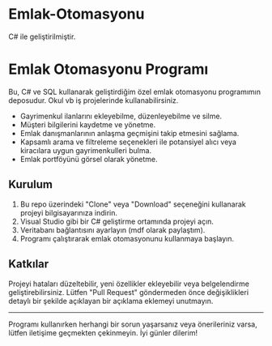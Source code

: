 # Emlak-Otomasyonu
C# ile geliştirilmiştir.
# Emlak Otomasyonu Programı

Bu, C# ve SQL kullanarak geliştirdiğim özel emlak otomasyonu programımın deposudur. Okul vb iş projelerinde kullanabilirsiniz.

- Gayrimenkul ilanlarını ekleyebilme, düzenleyebilme ve silme.
- Müşteri bilgilerini kaydetme ve yönetme.
- Emlak danışmanlarının anlaşma geçmişini takip etmesini sağlama.
- Kapsamlı arama ve filtreleme seçenekleri ile potansiyel alıcı veya kiracılara uygun gayrimenkulleri bulma.
- Emlak portföyünü görsel olarak yönetme.

## Kurulum

1. Bu repo üzerindeki "Clone" veya "Download" seçeneğini kullanarak projeyi bilgisayarınıza indirin.
2. Visual Studio gibi bir C# geliştirme ortamında projeyi açın.
3. Veritabanı bağlantısını ayarlayın (mdf olarak paylaştım).
4. Programı çalıştırarak emlak otomasyonunu kullanmaya başlayın.

## Katkılar

 Projeyi  hataları düzeltebilir, yeni özellikler ekleyebilir veya belgelendirme geliştirebilirsiniz. Lütfen "Pull Request" göndermeden önce değişiklikleri detaylı bir şekilde açıklayan bir açıklama eklemeyi unutmayın.



---

Programı kullanırken herhangi bir sorun yaşarsanız veya önerileriniz varsa, lütfen iletişime geçmekten çekinmeyin. İyi günler dilerim!
